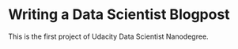 # Writing a Data Scientist Blogpost

This is the first project of Udacity Data Scientist Nanodegree.